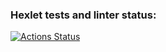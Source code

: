 ### Hexlet tests and linter status:
[![Actions Status](https://github.com/AlexanderPolovykh/python-project-50/actions/workflows/hexlet-check.yml/badge.svg)](https://github.com/AlexanderPolovykh/python-project-50/actions)